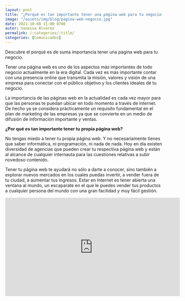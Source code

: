 ```yaml
---
layout: post
title: "¿Porqué es tan importante tener una página web para tu negocio?"
image: "/assets/img/blog/pagina-web-negocio.jpg"
date: 2021-10-08 11:00 0700
autor: Vanessa Álvarez
permalink: /:categories/:title/
categories: [Comunicados]
---
```


Descubre el porqué es de suma importancia tener una pagina web para tu negocio.



Tener una página web es uno de los aspectos más importantes de todo negocio actualmente en la era digital. Cada vez es más importante contar con una presencia online que transmita la misión, valores y visión de una empresa para conectar con el público objetivo y los clientes ideales de tu negocio.

La importancia de las páginas web en la actualidad es cada vez mayor para que las personas te puedan ubicar en todo momento a través de internet. De hecho ya se considera prácticamente un requisito fundamental en el plan de marketing de las empresas ya que se convierte en un medio de difusión de información importante y ventas.

**¿Por qué es tan importante tener tu propia página web?**

No tengas miedo a tener tu propia página web. Y no necesariamente tienes que saber informática, ni programación, ni nada de nada. Hoy en día existen diversidad de agencias que pueden crear tu respectiva página web y están al alcance de cualquier internauta para las cuestiones relativas a subir novedoso contenido.

Tener tu página web te ayudará no sólo a darte a conocer, sino también a explorar nuevos mercados en los cuales puedas invertir, a vender fuera de tu ciudad, a aumentar tus ingresos. Estar en Internet es tener abierta una ventana al mundo, un escaparate en el que le puedes vender tus productos a cualquier persona del mundo con una gran facilidad y muy fácil gestión.


<div class="embed-responsive embed-responsive-16by9">

<iframe width="560" height="315" src="https://www.youtube.com/embed/CoJvt7HrYUE" title="YouTube video player" frameborder="0" allow="accelerometer; autoplay; clipboard-write; encrypted-media; gyroscope; picture-in-picture" allowfullscreen></iframe>
